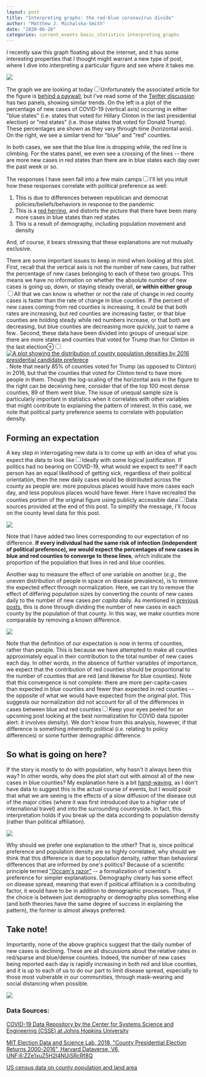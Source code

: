 ```yaml
---
layout: post
title: "Interpreting graphs: the red-blue coronavirus divide"
author: "Matthew J. Michalska-Smith"
date: "2020-06-28"
categories: current_events basic_statistics interpreting_graphs
---
```


I recently saw this graph floating about the internet, and it has some interesting properties that I thought might warrant a new type of post, where I dive into interpreting a particular figure and see where it takes me.

<!--more-->

<img style="display:block;margin:auto;" src="/Images/blog_figures/red_blue_coronavirus/red_blue_original.jpeg"/>

The graph we are looking at today<sup><label for="figsource" class="margin-toggle
sidenote-number"></label></sup><input type="checkbox" id="figsource" class="margin-toggle"/><span
class="sidenote">Unfortunately the associated article for the figure is <a
href="https://www.washingtonpost.com/politics/2020/06/17/coronavirus-has-come-trump-country/">behind
a paywall</a>, but I've read some of the <a
href="https://twitter.com/busbyj2/status/1273683231108464643">Twitter discussion</a></span> has two
panels, showing similar trends. On the left is a plot of the percentage of new cases of COVID-19
(vertical axis) occurring in either "blue states" (i.e. states that voted for Hillary Clinton in the
last presidential election) or "red states" (i.e. those states that voted for Donald Trump). These
percentages are shown as they vary through time (horizontal axis). On the right, we see a similar
trend for "blue" and "red" counties.

In both cases, we see that the blue line is dropping while, the red line is climbing. For the states panel, we even see a crossing of the lines -- there are more new cases in red states than there are in blue states each day over the past week or so.

The responses I have seen fall into a few main camps<sup><label for="partisan" class="margin-toggle
sidenote-number"></label></sup><input type="checkbox" id="partisan" class="margin-toggle"/><span
class="sidenote">I'll let you intuit how these responses correlate with political preference as
well</span>:

1. This is due to differences between republican and democrat policies/beliefs/behaviors in response to the pandemic
2. This is a [red herring](https://en.wikipedia.org/wiki/Red_herring), and distorts the picture that there have been many more cases in blue states than red states
3. This is a result of demography, including population movement and density

And, of course, it bears stressing that these explanations are not mutually exclusive.

There are some important issues to keep in mind when looking at this plot. First, recall that the
vertical axis is not the number of new cases, but rather the percentage of new cases belonging to
each of these two groups. This means we have no information on whether the absolute number of new
cases is going up, down, or staying steady overall, **or within either group**<sup><label for="caveat" class="margin-toggle sidenote-number"></label></sup><input
type="checkbox" id="caveat" class="margin-toggle"/><span class="sidenote">All that we can know is whether or not the rate of change in red county cases is faster than the rate of change in blue counties. If the percent of new cases coming from red counties is increasing, it could be that both rates are increasing, but red counties are increasing faster, or that blue counties are holding steady while red numbers increase, or that both are decreasing, but blue counties are decreasing more quickly, just to name a few.</span>. Second, these data
have been divided into groups of unequal size: there are more states and counties that voted for
Trump than for Clinton in the last election<label for="countyparty"
class="margin-toggle">&#8853;</label><input type="checkbox" class="margin-toggle"
id="countyparty"/><span class="marginnote"><a
href="/Images/blog_figures/red_blue_coronavirus/county_densities.png"><img
src="/Images/blog_figures/red_blue_coronavirus/county_densities.png" alt="A plot showing the
distribution of county population densities by 2016 presidential candidate preferece"/></a></span>.
Note that nearly 85% of counties voted for Trump (as opposed to Clinton) in 2016, but that the
counties that voted for Clinton tend to have more people in them. Though the log-scaling of the
horizontal axis in the figure to the right can be deceiving here, consider that of the top 100 most
dense counties, 89 of them went blue. The issue of unequal sample size is particularly important in
statistics when it correlates with other variables that might contribute to explaining the pattern
of interest. In this case, we note that political party preference seems to correlate with
population density.

## Forming an expectation

A key step in interrogating new data is to come up with an idea of what you expect the data to look
like<sup><label for="expect" class="margin-toggle sidenote-number"></label></sup><input
type="checkbox" id="expect" class="margin-toggle"/><span class="sidenote">Ideally with some logical
justification</span>. If politics had no bearing on COVID-19, what would we expect to see? If each
person has an equal likelihood of getting sick, regardless of their political orientation, then the
new daily cases would be distributed across the county as people are: more populous places would
have more cases each day, and less populous places would have fewer. Here I have recreated the
counties portion of the original figure using publicly accessible data<sup><label for="focus"
class="margin-toggle sidenote-number"></label></sup><input type="checkbox" id="focus"
class="margin-toggle"/><span class="sidenote">Data sources provided at the end of this post. To
simplify the message, I'll focus on the county level data for this post</span>.

![](/Images/blog_figures/red_blue_coronavirus/counties_redo.png)

Note that I have added two lines corresponding to our expectation of no difference. **If every
individual had the same risk of infection (independent of political preference), we would expect the
percentages of new cases in blue and red counties to converge to these lines**, which indicate the
proportion of the population that lives in red and blue counties.

Another way to measure the effect of one variable on another (*e.g.*, the uneven distribution of
people in space on disease prevalence), is to remove the expected effect through normalization.
Here, we can try to remove the effect of differing population sizes by converting the counts of new
cases daily to the number of new cases *per capita* daily. As mentioned in [previous
posts](Comparing_COVID-19_Responses), this is done through dividing the number of new cases in each
county by the population of that county. In this way, we make counties more comparable by removing a
known difference.

![](/Images/blog_figures/red_blue_coronavirus/counties_percapita.png)

Note that the definition of our expectation is now in terms of counties, rather than people. This is
because we have attempted to make all counties approximately equal in their contribution to the
total number of new cases each day. In other words, in the absence of further variables of
importance, we expect that the contribution of red counties should be proportional to the number of
counties that are red (and likewise for blue counties). Note that this convergence is not complete:
there are more per-capita-cases than expected in blue counties and fewer than expected in red
counties -- the opposite of what we would have expected from the original plot. This suggests our
normalization did not account for all of the differences in cases between blue and red
counties<sup><label for="sneakpeek" class="margin-toggle sidenote-number"></label></sup><input
type="checkbox" id="sneakpeek" class="margin-toggle"/><span class="sidenote">Keep your eyes peeled
for an upcoming post looking at the best normalization for COVID data (spoiler alert: it involves
density)</span>. We don't know from this analysis, however, if that difference is something
inherently political (*i.e.* relating to policy differences) or some further demographic difference.

## So what is going on here?

If the story is mostly to do with population, why hasn't it always been this way? In other words,
why does the plot start out with almost all of the new cases in blue counties? My explanation here
is a bit [hand-waving](https://en.wikipedia.org/wiki/Hand-waving), as I don't have data to suggest
this is the actual course of events, but I would posit that what we are seeing is the effects of a
slow diffusion of the disease out of the major cities (where it was first introduced due to a higher
rate of international travel) and into the surrounding countryside. In fact, this
interpretation holds if you break up the data according to population density (rather than political affiliation).

![](/Images/blog_figures/red_blue_coronavirus/counties_by_density.png)

Why should we prefer one explanation to the other? That is, since political preference and
population density are so highly correlated, why should we think that this difference is due to
population density, rather than behavioral differences that are informed by one's politics? Because
of a scientific principle termed ["Occam's razor"](https://en.wikipedia.org/wiki/Occam%27s_razor) --
a formalization of scientist's preference for simpler explanations. Demography clearly has some
effect on disease spread, meaning that even if political affiliation is a contributing factor, it
would have to be in addition to demographic processes. Thus, if the choice is between just
demography or demography plus something else (and both theories have the same degree of success in
explaining the pattern), the former is almost always preferred.

## Take note!

Importantly, none of the above graphics suggest that the daily number of new cases is declining.
These are all discussions about the relative rates in red/sparse and blue/dense counties. Indeed,
the number of new cases being reported each day is rapidly increasing in both red and blue counties,
and it is up to each of us to do our part to limit disease spread, especially to those most
vulnerable in our communities, through mask-wearing and social distancing when possible.

 ![](/Images/blog_figures/red_blue_coronavirus/total_newcases.png)

### Data Sources:

[COVID-19 Data Repository by the Center for Systems Science and Engineering (CSSE) at Johns Hopkins University](https://github.com/CSSEGISandData/COVID-19/)

[MIT Election Data and Science Lab, 2018, "County Presidential Election Returns 2000-2016", Harvard Dataverse, V6, UNF:6:ZZe1xuZ5H2l4NUiSRcRf8Q](https://doi.org/10.7910/DVN/VOQCHQ)

[US census data on county population and land area](https://www.census.gov/data/datasets/time-series/demo/popest/2010s-counties-detail.html)
